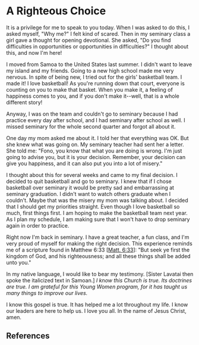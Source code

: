 # A Righteous Choice

It is a privilege for me to speak to you today. When I was asked to do this, I
asked myself, "Why me?" I felt kind of scared. Then in my seminary class a
girl gave a thought for opening devotional. She asked, "Do you find
difficulties in opportunities or opportunities in difficulties?" I thought
about this, and now I'm here!

I moved from Samoa to the United States last summer. I didn't want to leave my
island and my friends. Going to a new high school made me very nervous. In
spite of being new, I tried out for the girls' basketball team. I made it! I
love basketball! As you're running down that court, everyone is counting on
you to make that basket. When you make it, a feeling of happiness comes to
you, and if you don't make it--well, that is a whole different story!

Anyway, I was on the team and couldn't go to seminary because I had practice
every day after school, and I had seminary after school as well. I missed
seminary for the whole second quarter and forgot all about it.

One day my mom asked me about it. I told her that everything was OK. But she
knew what was going on. My seminary teacher had sent her a letter. She told
me: "Fono, you know that what you are doing is wrong. I'm just going to advise
you, but it is your decision. Remember, your decision can give you happiness,
and it can also put you into a lot of misery."

I thought about this for several weeks and came to my final decision. I
decided to quit basketball and go to seminary. I knew that if I chose
basketball over seminary it would be pretty sad and embarrassing at seminary
graduation. I didn't want to watch others graduate when I couldn't. Maybe that
was the misery my mom was talking about. I decided that I should get my
priorities straight. Even though I love basketball so much, first things
first. I am hoping to make the basketball team next year. As I plan my
schedule, I am making sure that I won't have to drop seminary again in order
to practice.

Right now I'm back in seminary. I have a great teacher, a fun class, and I'm
very proud of myself for making the right decision. This experience reminds me
of a scripture found in Matthew 6:33 [[Matt.
6:33](/scriptures/nt/matt/6.33?lang=eng#32)]: "But seek ye first the kingdom
of God, and his righteousness; and all these things shall be added unto you."

In my native language, I would like to bear my testimony. [Sister Lavatai then
spoke the italicized text in Samoan.] _I know this Church is true. Its
doctrines are true. I am grateful for this Young Women program, for it has
taught us many things to improve our lives._

I know this gospel is true. It has helped me a lot throughout my life. I know
our leaders are here to help us. I love you all. In the name of Jesus Christ,
amen.

## References

